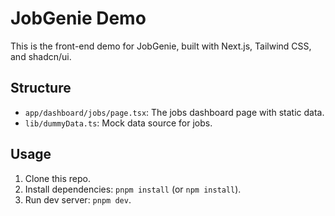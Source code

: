 # JobGenie Demo

This is the front-end demo for JobGenie, built with Next.js, Tailwind CSS, and shadcn/ui.

## Structure

- `app/dashboard/jobs/page.tsx`: The jobs dashboard page with static data.
- `lib/dummyData.ts`: Mock data source for jobs.

## Usage

1. Clone this repo.
2. Install dependencies: `pnpm install` (or `npm install`).
3. Run dev server: `pnpm dev`.
